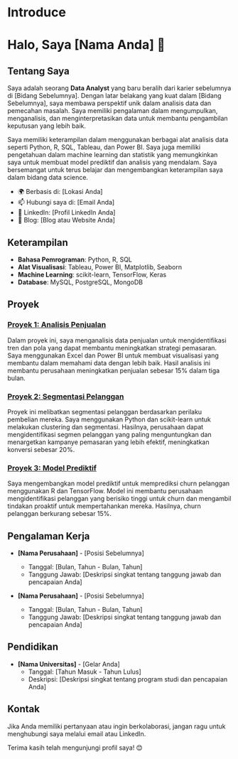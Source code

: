 # Introduce
# Halo, Saya [Nama Anda] 👋

## Tentang Saya
Saya adalah seorang **Data Analyst** yang baru beralih dari karier sebelumnya di [Bidang Sebelumnya]. Dengan latar belakang yang kuat dalam [Bidang Sebelumnya], saya membawa perspektif unik dalam analisis data dan pemecahan masalah. Saya memiliki pengalaman dalam mengumpulkan, menganalisis, dan menginterpretasikan data untuk membantu pengambilan keputusan yang lebih baik.

Saya memiliki keterampilan dalam menggunakan berbagai alat analisis data seperti Python, R, SQL, Tableau, dan Power BI. Saya juga memiliki pengetahuan dalam machine learning dan statistik yang memungkinkan saya untuk membuat model prediktif dan analisis yang mendalam. Saya bersemangat untuk terus belajar dan mengembangkan keterampilan saya dalam bidang data science.

- 🌍 Berbasis di: [Lokasi Anda]
- 📫 Hubungi saya di: [Email Anda]
- 💼 LinkedIn: [Profil LinkedIn Anda]
- 📝 Blog: [Blog atau Website Anda]

## Keterampilan
- **Bahasa Pemrograman**: Python, R, SQL
- **Alat Visualisasi**: Tableau, Power BI, Matplotlib, Seaborn
- **Machine Learning**: scikit-learn, TensorFlow, Keras
- **Database**: MySQL, PostgreSQL, MongoDB

## Proyek
### [Proyek 1: Analisis Penjualan](link-ke-proyek-1)
Dalam proyek ini, saya menganalisis data penjualan untuk mengidentifikasi tren dan pola yang dapat membantu meningkatkan strategi pemasaran. Saya menggunakan Excel dan Power BI untuk membuat visualisasi yang membantu dalam memahami data dengan lebih baik. Hasil analisis ini membantu perusahaan meningkatkan penjualan sebesar 15% dalam tiga bulan.

### [Proyek 2: Segmentasi Pelanggan](link-ke-proyek-2)
Proyek ini melibatkan segmentasi pelanggan berdasarkan perilaku pembelian mereka. Saya menggunakan Python dan scikit-learn untuk melakukan clustering dan segmentasi. Hasilnya, perusahaan dapat mengidentifikasi segmen pelanggan yang paling menguntungkan dan menargetkan kampanye pemasaran yang lebih efektif, meningkatkan konversi sebesar 20%.

### [Proyek 3: Model Prediktif](link-ke-proyek-3)
Saya mengembangkan model prediktif untuk memprediksi churn pelanggan menggunakan R dan TensorFlow. Model ini membantu perusahaan mengidentifikasi pelanggan yang berisiko tinggi untuk churn dan mengambil tindakan proaktif untuk mempertahankan mereka. Hasilnya, churn pelanggan berkurang sebesar 15%.

## Pengalaman Kerja
- **[Nama Perusahaan]** - [Posisi Sebelumnya]
  - Tanggal: [Bulan, Tahun - Bulan, Tahun]
  - Tanggung Jawab: [Deskripsi singkat tentang tanggung jawab dan pencapaian Anda]

- **[Nama Perusahaan]** - [Posisi Sebelumnya]
  - Tanggal: [Bulan, Tahun - Bulan, Tahun]
  - Tanggung Jawab: [Deskripsi singkat tentang tanggung jawab dan pencapaian Anda]

## Pendidikan
- **[Nama Universitas]** - [Gelar Anda]
  - Tanggal: [Tahun Masuk - Tahun Lulus]
  - Deskripsi: [Deskripsi singkat tentang program studi dan pencapaian Anda]

## Kontak
Jika Anda memiliki pertanyaan atau ingin berkolaborasi, jangan ragu untuk menghubungi saya melalui email atau LinkedIn.

Terima kasih telah mengunjungi profil saya! 😊
